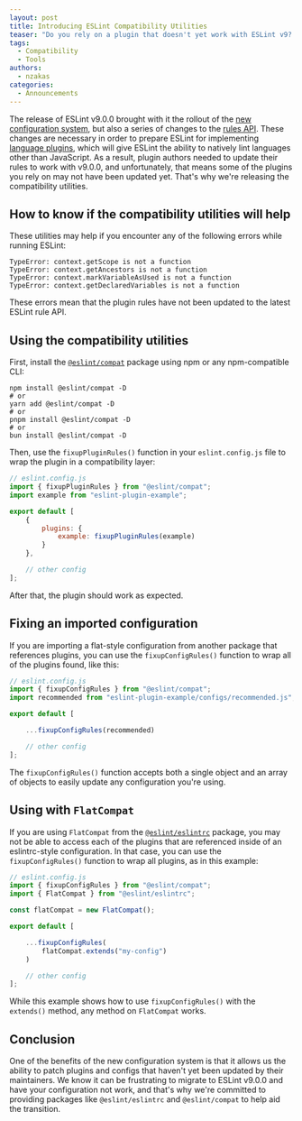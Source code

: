 ```yaml
---
layout: post
title: Introducing ESLint Compatibility Utilities
teaser: "Do you rely on a plugin that doesn't yet work with ESLint v9? This package will help."
tags:
  - Compatibility
  - Tools
authors:
  - nzakas
categories:
  - Announcements
---
```


The release of ESLint v9.0.0 brought with it the rollout of the [new configuration system](/blog/2023/10/flat-config-rollout-plans/), but also a series of changes to the [rules API](/blog/2023/09/preparing-custom-rules-eslint-v9/). These changes are necessary in order to prepare ESLint for implementing [language plugins](https://github.com/eslint/rfcs/blob/main/designs/2022-languages/README.md), which will give ESLint the ability to natively lint languages other than JavaScript. As a result, plugin authors needed to update their rules to work with v9.0.0, and unfortunately, that means some of the plugins you rely on may not have been updated yet. That's why we're releasing the compatibility utilities.

## How to know if the compatibility utilities will help

These utilities may help if you encounter any of the following errors while running ESLint:

```
TypeError: context.getScope is not a function
TypeError: context.getAncestors is not a function
TypeError: context.markVariableAsUsed is not a function
TypeError: context.getDeclaredVariables is not a function
```

These errors mean that the plugin rules have not been updated to the latest ESLint rule API.

## Using the compatibility utilities

First, install the [`@eslint/compat`](https://npmjs.com/package/@eslint/compat) package using npm or any npm-compatible CLI:

```shell
npm install @eslint/compat -D
# or
yarn add @eslint/compat -D
# or
pnpm install @eslint/compat -D
# or
bun install @eslint/compat -D
```

Then, use the `fixupPluginRules()` function in your `eslint.config.js` file to wrap the plugin in a compatibility layer:

```js
// eslint.config.js
import { fixupPluginRules } from "@eslint/compat";
import example from "eslint-plugin-example";

export default [
    {
        plugins: {
            example: fixupPluginRules(example)
        }
    },

    // other config
];
```

After that, the plugin should work as expected.

## Fixing an imported configuration

If you are importing a flat-style configuration from another package that references plugins, you can use the `fixupConfigRules()` function to wrap all of the plugins found, like this:

```js
// eslint.config.js
import { fixupConfigRules } from "@eslint/compat";
import recommended from "eslint-plugin-example/configs/recommended.js";

export default [

    ...fixupConfigRules(recommended)

    // other config
];
```

The `fixupConfigRules()` function accepts both a single object and an array of objects to easily update any configuration you're using.

## Using with `FlatCompat`

If you are using `FlatCompat` from the [`@eslint/eslintrc`](https://npmjs.com/package/@eslint/eslintrc) package, you may not be able to access each of the plugins that are referenced inside of an eslintrc-style configuration. In that case, you can use the `fixupConfigRules()` function to wrap all plugins, as in this example:

```js
// eslint.config.js
import { fixupConfigRules } from "@eslint/compat";
import { FlatCompat } from "@eslint/eslintrc";

const flatCompat = new FlatCompat();

export default [

    ...fixupConfigRules(
        flatCompat.extends("my-config")
    )

    // other config
];
```

While this example shows how to use `fixupConfigRules()` with the `extends()` method, any method on `FlatCompat` works.

## Conclusion

One of the benefits of the new configuration system is that it allows us the ability to patch plugins and configs that haven't yet been updated by their maintainers. We know it can be frustrating to migrate to ESLint v9.0.0 and have your configuration not work, and that's why we're committed to providing packages like `@eslint/eslintrc` and `@eslint/compat` to help aid the transition.
